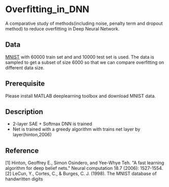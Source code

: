 # Overfitting_in_DNN
A comparative study of methods(including noise, penalty term and dropout method) to reduce overfitting in Deep Neural Network.

## Data
[MNIST](http://yann.lecun.com/exdb/mnist/) with 60000 train set and and 10000 test set is used. The data is sampled to  get a subset of size 6000 so that we can compare overfitting on different data size.

## Prerequisite
Please install MATLAB deeplearning toolbox and download MNIST data.

## Description
- 2-layer SAE + Softmax DNN is trained
- Net is trained with a greedy algorithm with trains net layer by layer(hinton,2006)

## Reference
[1] Hinton, Geoffrey E., Simon Osindero, and Yee-Whye Teh. "A fast learning algorithm for deep belief nets." Neural computation 18.7 (2006): 1527-1554.  
[2]	LeCun, Y., Cortes, C., & Burges, C. J. (1998). The MNIST database of handwritten digits
